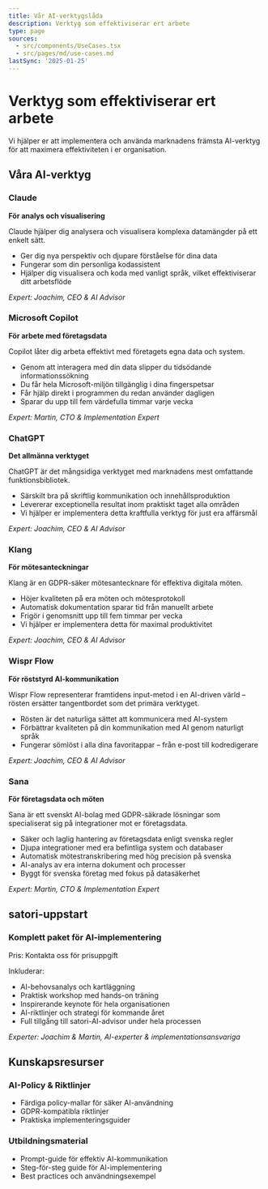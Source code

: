 ```yaml
---
title: Vår AI-verktygslåda
description: Verktyg som effektiviserar ert arbete
type: page
sources:
  - src/components/UseCases.tsx
  - src/pages/md/use-cases.md
lastSync: '2025-01-25'
---
```


# Verktyg som effektiviserar ert arbete

Vi hjälper er att implementera och använda marknadens främsta AI-verktyg för att maximera effektiviteten i er organisation.

## Våra AI-verktyg

### Claude
**För analys och visualisering**

Claude hjälper dig analysera och visualisera komplexa datamängder på ett enkelt sätt.

- Ger dig nya perspektiv och djupare förståelse för dina data
- Fungerar som din personliga kodassistent
- Hjälper dig visualisera och koda med vanligt språk, vilket effektiviserar ditt arbetsflöde

*Expert: Joachim, CEO & AI Advisor*

### Microsoft Copilot
**För arbete med företagsdata**

Copilot låter dig arbeta effektivt med företagets egna data och system.

- Genom att interagera med din data slipper du tidsödande informationssökning
- Du får hela Microsoft-miljön tillgänglig i dina fingerspetsar
- Får hjälp direkt i programmen du redan använder dagligen
- Sparar du upp till fem värdefulla timmar varje vecka

*Expert: Martin, CTO & Implementation Expert*

### ChatGPT
**Det allmänna verktyget**

ChatGPT är det mångsidiga verktyget med marknadens mest omfattande funktionsbibliotek.

- Särskilt bra på skriftlig kommunikation och innehållsproduktion
- Levererar exceptionella resultat inom praktiskt taget alla områden
- Vi hjälper er implementera detta kraftfulla verktyg för just era affärsmål

*Expert: Joachim, CEO & AI Advisor*


### Klang
**För mötesanteckningar**

Klang är en GDPR-säker mötesantecknare för effektiva digitala möten.

- Höjer kvaliteten på era möten och mötesprotokoll
- Automatisk dokumentation sparar tid från manuellt arbete
- Frigör i genomsnitt upp till fem timmar per vecka
- Vi hjälper er implementera detta för maximal produktivitet

*Expert: Joachim, CEO & AI Advisor*

### Wispr Flow
**För röststyrd AI-kommunikation**

Wispr Flow representerar framtidens input-metod i en AI-driven värld – rösten ersätter tangentbordet som det primära verktyget.

- Rösten är det naturliga sättet att kommunicera med AI-system
- Förbättrar kvaliteten på din kommunikation med AI genom naturligt språk
- Fungerar sömlöst i alla dina favoritappar – från e-post till kodredigerare

*Expert: Joachim, CEO & AI Advisor*

### Sana
**För företagsdata och möten**

Sana är ett svenskt AI-bolag med GDPR-säkrade lösningar som specialiserat sig på integrationer mot er företagsdata.

- Säker och laglig hantering av företagsdata enligt svenska regler
- Djupa integrationer med era befintliga system och databaser
- Automatisk mötestranskribering med hög precision på svenska
- AI-analys av era interna dokument och processer
- Byggt för svenska företag med fokus på datasäkerhet

*Expert: Martin, CTO & Implementation Expert*

## satori-uppstart

### Komplett paket för AI-implementering
Pris: Kontakta oss för prisuppgift

Inkluderar:
- AI-behovsanalys och kartläggning
- Praktisk workshop med hands-on träning
- Inspirerande keynote för hela organisationen
- AI-riktlinjer och strategi för kommande året
- Full tillgång till satori-AI-advisor under hela processen

*Experter: Joachim & Martin, AI-experter & implementationsansvariga*

## Kunskapsresurser

### AI-Policy & Riktlinjer
- Färdiga policy-mallar för säker AI-användning
- GDPR-kompatibla riktlinjer
- Praktiska implementeringsguider

### Utbildningsmaterial
- Prompt-guide för effektiv AI-kommunikation
- Steg-för-steg guide för AI-implementering
- Best practices och användningsexempel 